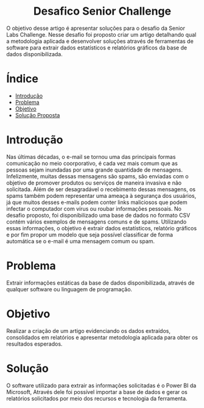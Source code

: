 
<h1 align="center"> Desafico Senior Challenge </h1>
O objetivo desse artigo é apresentar soluções para o desafio da Senior Labs Challenge.
Nesse desafio foi proposto criar um artigo detalhando qual a metodologia aplicada e desenvolver soluções através de ferramentas de software para extrair dados estatísticos e relatórios gráficos da base de dados disponibilizada.

# Índice

* [Introdução](#introdução)
* [Problema](#problema)
* [Objetivo](#objetivo)
* [Solução Proposta](#objetivo)
  
 
# Introdução
Nas últimas décadas, o e-mail se tornou uma das principais formas comunicação no meio coorporativo, é cada vez mais comum que as pessoas sejam inundadas por uma grande quantidade de mensagens.
Infelizmente, muitas dessas mensagens são spams, são enviadas com o objetivo de promover produtos ou serviços de maneira invasiva e não solicitada.
Além de ser desagradável o recebimento dessas mensagens, os spams também podem representar uma ameaça à segurança dos usuários, já que muitos desses e-mails podem conter links maliciosos que podem infectar o computador com vírus ou roubar informações pessoais.
No desafio proposto, foi disponibilizado uma base de dados no formato CSV contém vários exemplos de mensagens comuns e de spams.
Utilizando essas informações, o objetivo é extrair dados estatísticos, relatório gráficos e por fim propor um modelo que seja possível classificar de forma automática se o e-mail é uma mensagem comum ou spam.

# Problema
Extrair informações estáticas da base de dados disponibilizada, através de qualquer software ou linguagem de programação.

# Objetivo
Realizar a criação de um artigo evidenciando os dados extraídos, consolidados em relatórios e apresentar metodologia aplicada para obter os resultados esperados.

# Solução  
O software utilizado para extrair as informações solicitadas é o Power BI da Microsoft,
Através dele foi possível importar a base de dados e gerar os relatórios solicitados por meio dos recursos e tecnologia da ferramenta.


